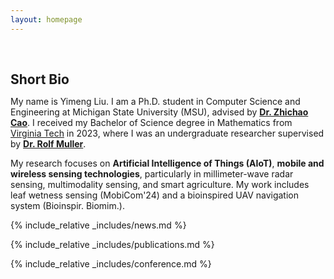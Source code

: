 ```yaml
---
layout: homepage
---
```


<h1 id="about-me"></h1>

<h2 style="margin: 60px 0px 10px;">Short Bio</h2>


My name is Yimeng Liu. I am a Ph.D. student in Computer Science and Engineering at Michigan State University (MSU), advised by **[Dr. Zhichao Cao](https://cse.msu.edu/~caozc/)**. I received my Bachelor of Science degree in Mathematics from [Virginia Tech](https://www.vt.edu/) in 2023, where I was an undergraduate researcher supervised by **[Dr. Rolf Muller](https://me.vt.edu/people/faculty/mueller-rolf.html)**.

My research focuses on **Artificial Intelligence of Things (AIoT)**, **mobile and wireless sensing technologies**, particularly in millimeter-wave radar sensing, multimodality sensing, and smart agriculture. My work includes leaf wetness sensing (MobiCom'24) and a bioinspired UAV navigation system (Bioinspir. Biomim.).

{% include_relative _includes/news.md %}

<!-- ## Certificates

<div data-iframe-width="150" data-iframe-height="270" data-share-badge-id="343635de-7d0f-43ea-922d-432566a4b1e5" data-share-badge-host="https://www.credly.com"></div><script type="text/javascript" async src="//cdn.credly.com/assets/utilities/embed.js"></script> -->


<!-- {% include_relative _includes/projects.md %} -->

{% include_relative _includes/publications.md %}

{% include_relative _includes/conference.md %}

<!-- {% include_relative _includes/contact.md %} -->
